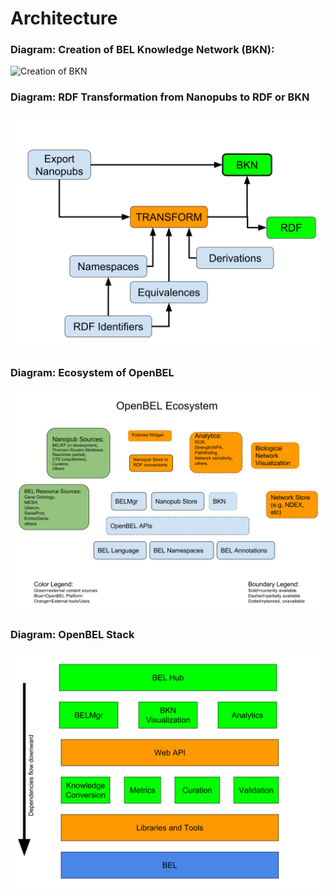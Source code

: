 # Architecture

### Diagram: Creation of BEL Knowledge Network (BKN):
![Creation of BKN][Creation of BKN]


### Diagram: RDF Transformation from Nanopubs to RDF or BKN
![RDF Transformation][RDF Transformation]


### Diagram: Ecosystem of OpenBEL
![OpenBEL Ecosystem][OpenBEL Ecosystem]

### Diagram: OpenBEL Stack
![OpenBEL Stack][OpenBEL Stack]


[Creation of BKN]:    https://rawgit.com/OpenBEL/openbel-platform/master/diagrams/bkn_creation.svg
[RDF Transformation]: ./diagrams/rdf_transformation.svg
[OpenBEL Ecosystem]:  ./diagrams/openbel_ecosystem.svg
[OpenBEL Stack]:      ./diagrams/bel_stack.svg
